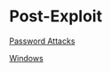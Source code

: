 # Post-Exploit

[Password Attacks](Post-Explo%20552c2/Password%20A%20966fb.md)

[Windows](Post-Explo%20552c2/Windows%20a0c10.md)